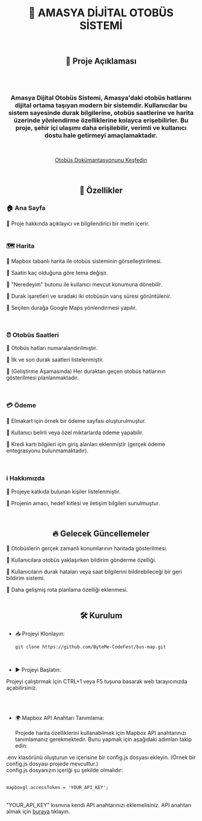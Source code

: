 
<h1 align="center">🚌 AMASYA DİJİTAL OTOBÜS SİSTEMİ</h1>     
<br>
</p>
</p>
 <h2 align="center">📌 Proje Açıklaması</h2>
<br>
<br>

</p>
<p align = "center">
 <h3 align="center">Amasya Dijital Otobüs Sistemi, Amasya'daki otobüs hatlarını dijital ortama taşıyan modern bir sistemdir. Kullanıcılar bu sistem sayesinde durak bilgilerine, otobüs saatlerine ve harita üzerinde yönlendirme özelliklerine kolayca erişebilirler. Bu proje, şehir içi ulaşımı daha erişilebilir, verimli ve kullanıcı dostu hale getirmeyi amaçlamaktadır.</h3> 
</p>
<br>
  <a href="https://github.com/ByteMe-CodeFest">
<a>
  <p align = "center">
<a href="https://github.com/ByteMe-CodeFest/bus-map" target="_blank">Otobüs Dokümantasyonunu Keşfedin</a>
  </p>
</a>
<br>
    
<h2 align="center">🚀 Özellikler</h2>


<h3 align="border">🏠 Ana Sayfa</h3>
</p>
📌 Proje hakkında açıklayıcı ve bilgilendirici bir metin içerir.
<br>
<br>
<h3 align="border">🗺️ Harita</h3>

📌 Mapbox tabanlı harita ile otobüs sisteminin görselleştirilmesi.</p>📌 Saatin kaç olduğuna göre tema değişir.</p>📌 "Neredeyim" butonu ile kullanıcı mevcut konumuna dönebilir.</p>📌 Durak işaretleri ve sıradaki iki otobüsün varış süresi görüntülenir.</p>📌 Seçilen durağa Google Maps yönlendirmesi yapılır.
</p>
<br>

<h3 align="border">⏰ Otobüs Saatleri</h3>
</p>
📌 Otobüs hatları numaralandırılmıştır.</p>📌 İlk ve son durak saatleri listelenmiştir.</p>📌 (Geliştirme Aşamasında) Her duraktan geçen otobüs hatlarının gösterilmesi planlanmaktadır.
</p>
<br>

<h3 align="border">💳 Ödeme</h3>
📌 Elmakart için örnek bir ödeme sayfası oluşturulmuştur.</p>📌 Kullanıcı belirli veya özel miktarlarda ödeme yapabilir.</p>📌 Kredi kartı bilgileri için giriş alanları eklenmiştir (gerçek ödeme entegrasyonu bulunmamaktadır).
</p>
<br>
<h3 align="border">ℹ️ Hakkımızda</h3>
📌 Projeye katkıda bulunan kişiler listelenmiştir.</p>📌 Projenin amacı, hedef kitlesi ve iletişim bilgileri sunulmuştur.
</p>
<br>
<h2 align="center">🔥 Gelecek Güncellemeler</h2>

📌 Otobüslerin gerçek zamanlı konumlarının haritada gösterilmesi.</p>📌 Kullanıcılara otobüs yaklaşırken bildirim gönderme özelliği.</p>📌 Kullanıcıların durak hataları veya saat bilgilerini bildirebileceği bir geri bildirim sistemi.</p>📌 Daha gelişmiş rota planlama özelliği eklenmesi.
<br>
<br>
<h2 align="center">🛠️ Kurulum</h2>

- 📥 Projeyi Klonlayın:

      git clone https://github.com/ByteMe-CodeFest/bus-map.git
      

<br>
</p>

- ▶️ Projeyi Başlatın:
  </p>
Projeyi çalıştırmak için CTRL+1 veya F5 tuşuna basarak web tarayıcınızda açabilirsiniz.

 <br>
 <br>

- 🌍 Mapbox API Anahtarı Tanımlama:
  <br>
  <br>
Projede harita özelliklerini kullanabilmek için Mapbox API anahtarınızı tanımlamanız gerekmektedir. Bunu yapmak için aşağıdaki adımları takip edin: <br>

.env klasörünü oluşturun ve içerisine bir config.js dosyası ekleyin. (Örnek bir config.js dosyası projede mevcuttur.)
<br>
config.js dosyanızın içeriği şu şekilde olmalıdır:
<br>
<br>

    mapboxgl.accessToken = 'YOUR_API_KEY'; 
  <br>
"YOUR_API_KEY" kısmına kendi API anahtarınızı eklemelisiniz. API anahtarı almak için <a href="https://mapbox.com" target="_blank">buraya</a> tıklayın.



